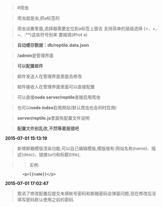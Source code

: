 >#爬虫

>爬虫就是虫,抓a标签的

>爬虫设置里面,选择器需要定位到a标签上面去 支持简单的层级选择 (>、+、~、:**)这些符号别来 要报错(#hot a)

>**自动缓存数据：db/reptile.data.json**

>**/admin**是管理界面

>**可以配置邮件**

>邮件发送人在管理界面里面去修改

>邮件接收人在管理界面里面可以直接配置

>可以直接**node server/reptile**直接启用爬虫

>也可以**node index**启用网站(默认爬虫也会同时启用)

>**server/reptile.js**里面有配置文件说明

>**配置文件别乱改,不然等着报错吧**

**2015-07-01 15:13:19**

>新增邮箱模版渲染功能,可以自己编辑模版,模版值有:网站名称(name)、描述(desc)、链接(url)和标题(title),

>>实例:

            <p>{{name}}</p>

**2015-07-01 17:02:47**

>取消了修改配置后提交未填帐号密码和邮箱密码会弹窗问题,现在修改后没填写密码默认使用之前的密码.